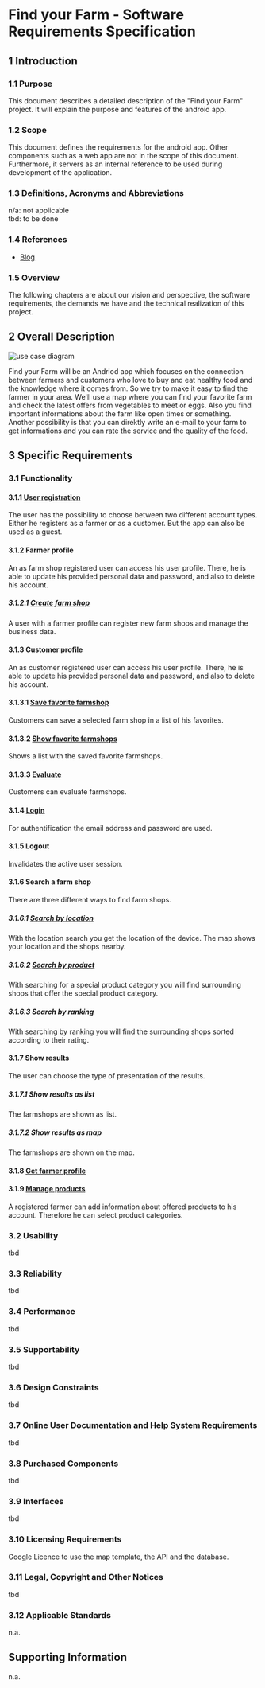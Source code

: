 # Find your Farm - Software Requirements Specification


## 1 Introduction


### 1.1 Purpose

This document describes a detailed description of the "Find your Farm" project. 
It will explain the purpose and features of the android app.

### 1.2 Scope

This document defines the requirements for the android app. Other components such as a web app are not in the scope of this document. 
Furthermore, it servers as an internal reference to be used during development of the application.

### 1.3 Definitions, Acronyms and Abbreviations

n/a: not applicable  
tbd: to be done


### 1.4 References


* [Blog](https://findyourfarm.wordpress.com/)


### 1.5 Overview

The following chapters are about our vision and perspective, the software requirements, the demands we have and the technical realization of this project.

## 2 Overall Description

![use case diagram](https://github.com/linkna/FyF/blob/master/documentation/OverallUseCaseDiagram-Page-1.jpg)

Find your Farm will be an Andriod app which focuses on the connection between farmers and customers who love to buy and eat healthy food and the knowledge where it comes from. So we try to make it easy to find the farmer in your area. We'll use a map where you can find your favorite farm and check the latest offers from vegetables to meet or eggs. Also you find important informations about the farm like open times or something. Another possibility is that you can direktly write an e-mail to your farm to get informations and you can rate the service and the quality of the food.

## 3 Specific Requirements

### 3.1 Functionality

#### 3.1.1 [User registration](https://github.com/linkna/FyF/blob/master/documentation/UC/UCS-create%20profile.md)

The user has the possibility to choose between two different account types. 
Either he registers as a farmer or as a customer. But the app can also be used as a guest.

#### 3.1.2 Farmer profile
An as farm shop registered user can access his user profile. There, he is able to update his provided personal data and password, and also to delete his account. 
##### 3.1.2.1 [Create farm shop](https://github.com/linkna/FyF/blob/master/documentation/UC/UCS-create%20farm%20shop.md)
A user with a farmer profile can register new farm shops and manage the business data.

#### 3.1.3 Customer profile
An as customer registered user can access his user profile. There, he is able to update his provided personal data and password, and also to delete his account.
#### 3.1.3.1 [Save favorite farmshop](https://github.com/linkna/FyF/blob/master/documentation/UC/UCS-save%20favorite%20farmshop.md)
Customers can save a selected farm shop in a list of his favorites.
#### 3.1.3.2 [Show favorite farmshops](https://github.com/linkna/FyF/blob/master/documentation/UC/UCS-show%20favorite%20farmshops.md)
Shows a list with the saved favorite farmshops.
#### 3.1.3.3 [Evaluate](https://github.com/linkna/FyF/blob/master/documentation/UC/UCS-evaluate.md)
Customers can evaluate farmshops.

#### 3.1.4 [Login](https://github.com/linkna/FyF/blob/master/documentation/UC/UCS-login.md)
For authentification the email address and password are used.

#### 3.1.5 Logout
Invalidates the active user session.

#### 3.1.6 Search a farm shop
There are three different ways to find farm shops.

##### 3.1.6.1 [Search by location](https://github.com/linkna/FyF/blob/master/documentation/UC/UCS-search%20by%20location.md)
With the location search you get the location of the device. The map shows your location and the shops nearby.
##### 3.1.6.2 [Search by product](https://github.com/linkna/FyF/blob/master/documentation/UC/UCS-search%20by%20product.md)
With searching for a special product category you will find surrounding shops that offer the special product category.
##### 3.1.6.3 Search by ranking
With searching by ranking you will find the surrounding shops sorted according to their rating.

#### 3.1.7 Show results
The user can choose the type of presentation of the results.
##### 3.1.7.1 Show results as list
The farmshops are shown as list.
##### 3.1.7.2 Show results as map
The farmshops are shown on the map.

#### 3.1.8 [Get farmer profile](https://github.com/linkna/FyF/blob/master/documentation/UC/UCS-get%20farmer%20profile.md)

#### 3.1.9 [Manage products](https://github.com/linkna/FyF/blob/master/documentation/UC/UCS-manage%20products.md)
A registered farmer can add information about offered products to his account. Therefore he can select product categories.

### 3.2 Usability
tbd


### 3.3 Reliability
tbd


### 3.4 Performance
tbd


### 3.5 Supportability
tbd


### 3.6 Design Constraints
tbd

### 3.7 Online User Documentation and Help System Requirements
tbd


### 3.8 Purchased Components
tbd

### 3.9 Interfaces
tbd


### 3.10 Licensing Requirements

Google Licence to use the map template, the API and the database.

### 3.11 Legal, Copyright and Other Notices
tbd


### 3.12 Applicable Standards

n.a.

## Supporting Information

n.a.



